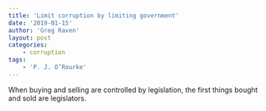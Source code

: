 ```yaml
---
title: 'Limit corruption by limiting government'
date: '2019-01-15'
author: 'Greg Raven'
layout: post
categories:
    - corruption
tags:
    - 'P. J. O’Rourke'
---
```


When buying and selling are controlled by legislation, the first things bought and sold are legislators.